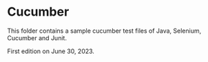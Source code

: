 # Cucumber


This folder contains a sample cucumber test files of Java, Selenium, Cucumber and Junit.

First edition on June 30, 2023.
